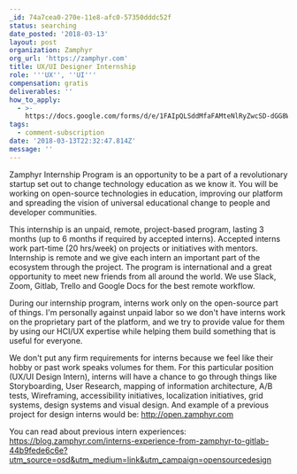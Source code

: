 ```yaml
---
_id: 74a7cea0-270e-11e8-afc0-57350dddc52f
status: searching
date_posted: '2018-03-13'
layout: post
organization: Zamphyr
org_url: 'https://zamphyr.com'
title: UX/UI Designer Internship
role: '''UX'', ''UI'''
compensation: gratis
deliverables: ''
how_to_apply:
  - >-
    https://docs.google.com/forms/d/e/1FAIpQLSddMfaFAMteNlRyZwcSD-dGG8Wq5mD07IN0Jmp_DDMVE80QQw/viewform
tags:
  - comment-subscription
date: '2018-03-13T22:32:47.814Z'
message: ''
---
```


Zamphyr Internship Program is an opportunity to be a part of a revolutionary startup set out to change technology education as we know it. You will be working on open-source technologies in education, improving our platform and spreading the vision of universal educational change to people and developer communities.

This internship is an unpaid, remote, project-based program, lasting 3 months (up to 6 months if required by accepted interns). Accepted interns work part-time (20 hrs/week) on projects or initiatives with mentors. Internship is remote and we give each intern an important part of the ecosystem through the project. The program is international and a great opportunity to meet new friends from all around the world. We use Slack, Zoom, Gitlab, Trello and Google Docs for the best remote workflow.

During our internship program, interns work only on the open-source part of things. I'm personally against unpaid labor so we don't have interns work on the proprietary part of the platform, and we try to provide value for them by using our HCI/UX expertise while helping them build something that is useful for everyone.

We don't put any firm requirements for interns because we feel like their hobby or past work speaks volumes for them. For this particular position (UX/UI Design Intern), interns will have a chance to go through things like Storyboarding, User Research, mapping of information architecture, A/B tests, Wireframing, accessibility initiatives, localization initiatives, grid systems, design systems and visual design. And example of a previous project for design interns would be: http://open.zamphyr.com

You can read about previous intern experiences: https://blog.zamphyr.com/interns-experience-from-zamphyr-to-gitlab-44b9fede6c6e?utm_source=osd&utm_medium=link&utm_campaign=opensourcedesign
